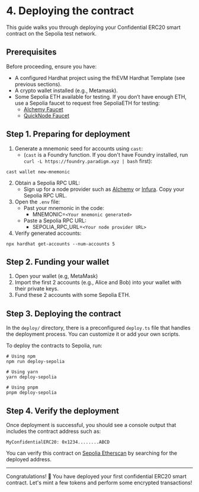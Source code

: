 # 4. Deploying the contract

This guide walks you through deploying your Confidential ERC20 smart contract on the Sepolia test network.

## Prerequisites

Before proceeding, ensure you have:

- A configured Hardhat project using the fhEVM Hardhat Template (see previous sections).
- A crypto wallet installed (e.g., Metamask).
- Some Sepolia ETH available for testing. If you don’t have enough ETH, use a Sepolia faucet to request free SepoliaETH for testing:
  - [Alchemy Faucet](https://www.alchemy.com/faucets/ethereum-sepolia)
  - [QuickNode Faucet](https://faucet.quicknode.com/ethereum/sepolia)

## Step 1. Preparing for deployment

1. Generate a mnemonic seed for accounts using `cast`:
   - &#x20;(`cast` is a Foundry function. If you don't have Foundry installed, run `curl -L https://foundry.paradigm.xyz | bash` first):&#x20;

```
cast wallet new-mnemonic
```

2. Obtain a Sepolia RPC URL:&#x20;
   - Sign up for a node provider such as [Alchemy](https://www.alchemy.com/) or [Infura](https://infura.io/). Copy your Sepolia RPC URL. &#x20;
3. Open the `.env` file:
   - Past your mnemonic in the code:&#x20;
     - MNEMONIC=`<Your mnemonic generated>`
   - Paste a Sepolia RPC URL:
     - SEPOLIA_RPC_URL=`<Your node provider URL>`
4. Verify generated accounts:

```
npx hardhat get-accounts --num-accounts 5
```

## Step 2. Funding your wallet

1. Open your wallet (e.g, MetaMask)
2. Import the first 2 accounts (e.g., Alice and Bob) into your wallet with their private keys.
3. Fund these 2 accounts with some Sepolia ETH.

## Step 3. Deploying the contract

In the `deploy/` directory, there is a preconfigured `deploy.ts` file that handles the deployment process. You can customize it or add your own scripts.

To deploy the contracts to Sepolia, run:

```
# Using npm
npm run deploy-sepolia

# Using yarn
yarn deploy-sepolia

# Using pnpm
pnpm deploy-sepolia
```

## Step 4. Verify the deployment&#x20;

Once deployment is successful, you should see a console output that includes the contract address such as:&#x20;

```
MyConfidentialERC20: 0x1234........ABCD
```

You can verify this contract on [Sepolia Etherscan](https://sepolia.etherscan.io/) by searching for the deployed address.

---

Congratulations! 🎉 You have deployed your first confidential ERC20 smart contract. Let's mint a few tokens and perform some encrypted transactions!
